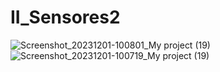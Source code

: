 # II_Sensores2
![Screenshot_20231201-100801_My project (19)](https://github.com/adriansanzzzz/II_Sensores2/assets/74414073/8a1dcfad-8ed2-4535-a87d-d4c60178bca5)
![Screenshot_20231201-100719_My project (19)](https://github.com/adriansanzzzz/II_Sensores2/assets/74414073/013c22d0-6b25-4311-9cfd-0d9a858996ee)
